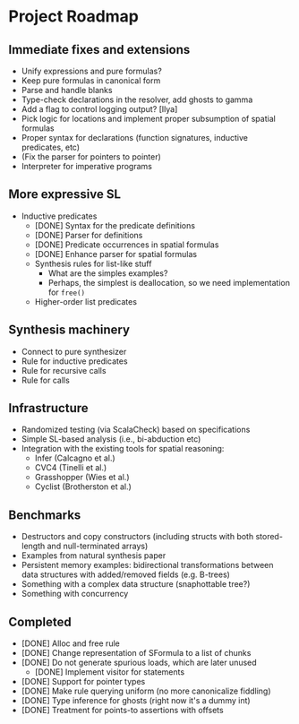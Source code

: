 # Project Roadmap

## Immediate fixes and extensions

* Unify expressions and pure formulas?
* Keep pure formulas in canonical form
* Parse and handle blanks
* Type-check declarations in the resolver, add ghosts to gamma
* Add a flag to control logging output? [Ilya]
* Pick logic for locations and implement proper subsumption of spatial formulas
* Proper syntax for declarations (function signatures, inductive predicates, etc)
* (Fix the parser for pointers to pointer)
* Interpreter for imperative programs

## More expressive SL

* Inductive predicates
    - [DONE] Syntax for the predicate definitions
    - [DONE] Parser for definitions
    - [DONE] Predicate occurrences in spatial formulas
    - [DONE] Enhance parser for spatial formulas
    - Synthesis rules for list-like stuff
      - What are the simples examples?
      - Perhaps, the simplest is deallocation, 
        so we need implementation for `free()`
    - Higher-order list predicates

## Synthesis machinery

* Connect to pure synthesizer
* Rule for inductive predicates
* Rule for recursive calls
* Rule for calls

## Infrastructure

* Randomized testing (via ScalaCheck) based on specifications
* Simple SL-based analysis (i.e., bi-abduction etc)
* Integration with the existing tools for spatial reasoning:
    - Infer (Calcagno et al.)
    - CVC4 (Tinelli et al.)
    - Grasshopper (Wies et al.)
    - Cyclist (Brotherston et al.) 
    
## Benchmarks

* Destructors and copy constructors (including structs with both stored-length and null-terminated arrays)
* Examples from natural synthesis paper
* Persistent memory examples: bidirectional transformations between data structures with added/removed fields (e.g. B-trees)
* Something with a complex data structure (snaphottable tree?)
* Something with concurrency
    
## Completed

* [DONE] Alloc and free rule
* [DONE] Change representation of SFormula to a list of chunks
* [DONE] Do not generate spurious loads, which are later unused
    - [DONE] Implement visitor for statements
* [DONE] Support for pointer types
* [DONE] Make rule querying uniform (no more canonicalize fiddling)
* [DONE] Type inference for ghosts (right now it's a dummy int)
* [DONE] Treatment for points-to assertions with offsets